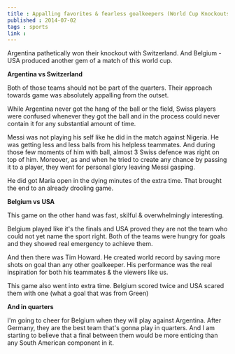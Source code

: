 ```yaml
---
title : Appalling favorites & fearless goalkeepers (World Cup Knockouts Day 4)
published : 2014-07-02
tags : sports
link : 
---
```


Argentina pathetically won their knockout with Switzerland. And Belgium - USA produced another gem of a match of this world cup.

__Argentina vs Switzerland__

Both of those teams should not be part of the quarters. Their approach towards game was absolutely appalling from the outset.

While Argentina never got the hang of the ball or the field, Swiss players were confused whenever they got the ball and in the process could never contain it for any substantial amount of time.

Messi was not playing his self like he did in the match against Nigeria. He was getting less and less balls from his helpless teammates. And during those few moments of him with ball, almost 3 Swiss defence was right on top of him. Moreover, as and when he tried to create any chance by passing it to a player, they went for personal glory leaving Messi gasping.

He did got Maria open in the dying minutes of the extra time. That brought the end to an already drooling game.

__Belgium vs USA__

This game on the other hand was fast, skilful & overwhelmingly interesting.

Belgium played like it's the finals and USA proved they are not the team who could not yet name the sport right. Both of the teams were hungry for goals and they showed real emergency to achieve them.

And then there was Tim Howard. He created world record by saving more shots on goal than any other goalkeeper. His performance was the real inspiration for both his teammates & the viewers like us.

This game also went into extra time. Belgium scored twice and USA scared them with one (what a goal that was from Green)

__And in quarters__

I'm going to cheer for Belgium when they will play against Argentina. After Germany, they are the best team that's gonna play in quarters. And I am starting to believe that a final between them would be more enticing than any South American component in it.  